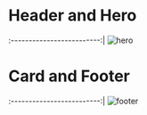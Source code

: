 # Header and Hero                    
:-------------------------:| 
![hero](https://user-images.githubusercontent.com/81797546/203102118-8b1921cd-94cb-4158-a299-2df55fc4708d.png)
 
 
# Card and Footer          
:-------------------------:| 
![footer](https://user-images.githubusercontent.com/81797546/203102400-be8ad521-eb40-4b06-a577-0951ea4180f3.png)
